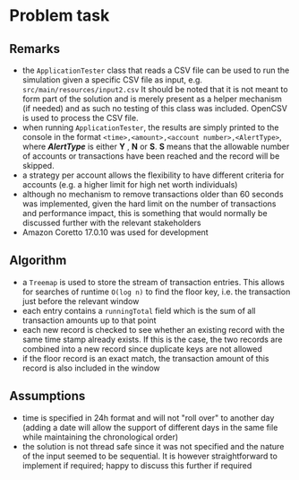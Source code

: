 # Problem task

## Remarks

* the `ApplicationTester` class that reads a CSV file can be used to run the simulation given a specific CSV file as
  input,
  e.g. `src/main/resources/input2.csv`
  It should be noted that it is not meant to form part of the solution and is merely present as a helper
  mechanism (if needed) and as such no testing of this class was included. OpenCSV is used to process the CSV file.
* when running `ApplicationTester`, the results are simply printed to the console in the
  format `<time>,<amount>,<account number>,<AlertType>`, where **_AlertType_** is either **Y** , **N**  or
  **S**. **S** means that the allowable number of accounts or transactions have been reached and the record
  will be skipped.
* a strategy per account allows the flexibility to have different criteria for accounts (e.g. a higher limit for high
  net worth individuals)
* although no mechanism to remove transactions older than 60 seconds was implemented, given the hard limit on the number of
  transactions and performance impact, this is something that would normally be discussed further with the relevant stakeholders 
* Amazon Coretto 17.0.10 was used for development

## Algorithm

* a `Treemap` is used to store the stream of transaction entries. This allows for searches of runtime `O(log n)` to find
  the floor key, i.e. the transaction just before the relevant window
* each entry contains a `runningTotal` field which is the sum of all transaction amounts up to that point
* each new record is checked to see whether an existing record with the same time stamp already exists. If this is the
  case, the two records are combined into a new record since duplicate keys are not allowed
* if the floor record is an exact match, the transaction amount of this record is also included in the window

## Assumptions

* time is specified in 24h format and will not "roll over" to another day (adding a date will allow the support
  of different days in the same file while maintaining the chronological order)
* the solution is not thread safe since it was not specified and the nature of the input seemed to be sequential. It is
  however straightforward to implement if required; happy to discuss this further if required